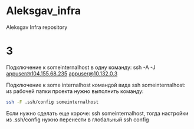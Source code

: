 # Aleksgav_infra
Aleksgav Infra repository

# 3
Подключение к someinternalhost в одну команду:
ssh -A -J appuser@104.155.68.235 appuser@10.132.0.3

Подключение к some internalhost командой вида ssh someinternalhost:
из рабочей папки проекта нужно выполнить команду:
```bash
ssh -F .ssh/config someinternalhost
```
Если нужно сделать еще короче: ssh someinternalhost, тогда настройки из
.ssh/config нужно перенести в глобальный ssh config
